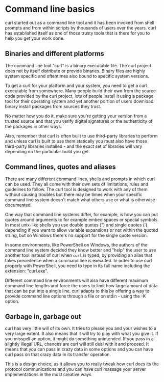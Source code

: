 # Command line basics

curl started out as a command line tool and it has been invoked from shell
prompts and from within scripts by thousands of users over the years. curl has
established itself as one of those trusty tools that is there for you to help
you get your work done.

## Binaries and different platforms

The command line tool "curl" is a binary executable file. The curl project
does not by itself distribute or provide binaries. Binary files are highly
system specific and oftentimes also bound to specific system versions.

To get a curl for your platform and your system, you need to get a curl
executable from somewhere. Many people build their own from the source code
provided by the curl project, lots of people install it using a package tool
for their operating system and yet another portion of users download binary
install packages from sources they trust.

No matter how you do it, make sure you're getting your version from a trusted
source and that you verify digital signatures or the authenticity of the
packages in other ways.

Also, remember that curl is often built to use third-party libraries to
perform and unless curl is built to use them statically you must also have
those third-party libraries installed - and the exact set of libraries will
vary depending on the particular build you get.

## Command lines, quotes and aliases

There are many different command lines, shells and prompts in which curl can
be used. They all come with their own sets of limitations, rules and
guidelines to follow. The curl tool is designed to work with any of them
without causing troubles but there may be times when your specific command
line system doesn't match what others use or what is otherwise documented.

One way that command line systems differ, for example, is how you can put
quotes around arguments to for example embed spaces or special symbols. In
most unix-like shells you use double quotes (") and single quotes (')
depending if you want to allow variable expansions or not within the quoted
string, but on Windows there's no support for the single quote version.

In some environments, like PowerShell on Windows, the authors of the command
line system decided they know better and "help" the user to use another tool
instead of curl when `curl` is typed, by providing an alias that takes
precedence when a command line is executed. In order to use curl properly with
PowerShell, you need to type in its full name including the extension:
"curl.exe".

Different command line environments will also have different maximum command
line lengths and force the users to limit how large amount of data that can be
put into a single line. curl adapts to this by offering a way to provide
command line options through a file or on stdin - using the -K option.

## Garbage in, garbage out

curl has very little will of its own. It tries to please you and your wishes
to a very large extent. It also means that it will try to play with what you
give it. If you misspell an option, it might do something unintended. If you
pass in a slightly illegal URL, chances are curl will still deal with it and
proceed. It means that you can pass in crazy data in some options and you can
have curl pass on that crazy data in its transfer operation.

This is a design choice, as it allows you to really tweak how curl does its
the protocol communications and you can have curl massage your server
implementations in the most creative ways.

